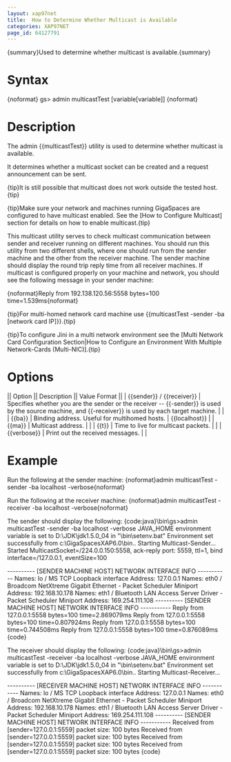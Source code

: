```yaml
---
layout: xap97net
title:  How to Determine Whether Multicast is Available
categories: XAP97NET
page_id: 64127791
---
```


{summary}Used to determine whether multicast is available.{summary}

# Syntax

{noformat}
gs> admin multicastTest [variable[variable]]
{noformat}

# Description

The admin {{multicastTest}} utility is used to determine whether multicast is available.

It determines whether a multicast socket can be created and a request announcement can be sent.

{tip}It is still possible that multicast does not work outside the tested host.{tip}

{tip}Make sure your network and machines running GigaSpaces are configured to have multicast enabled.
See the [How to Configure Multicast] section for details on how to enable multicast.{tip}

This multicast utility serves to check multicast communication between sender and receiver running on different machines. You should run this utility from two different shells, where one should run from the sender machine and the other from the receiver machine. The sender machine should display the round trip reply time from all receiver machines. If multicast is configured properly on your machine and network, you should see the following message in your sender machine:

{noformat}Reply from 192.138.120.56:5558 bytes=100 time=1.539ms{noformat}

{tip}For multi-homed network card machine use {{multicastTest -sender -ba \[network card IP]}}.{tip}

{tip}To configure Jini in a multi network environment see the [Multi Network Card Configuration Section|How to Configure an Environment With Multiple Network-Cards (Multi-NIC)].{tip}

# Options

|| Option || Description || Value Format ||
| {{sender}} / {{receiver}} | Specifies whether you are the sender or the receiver -- {{-sender}} is used by the source machine, and {{-receiver}} is used by each target machine. | |
| {{ba}} | Binding address. Useful for multihomed hosts. | {{localhost}} |
| {{ma}} | Multicast address. | |
| {{t}} | Time to live for multicast packets. | |
| {{verbose}} | Print out the received messages. | |

# Example

Run the following at the sender machine:
{noformat}admin multicastTest -sender -ba localhost -verbose{noformat}

Run the following at the receiver machine:
{noformat}admin multicastTest -receiver -ba localhost -verbose{noformat}

The sender should display the following:
{code:java}<GigaSpaces Root>\bin\gs>admin multicastTest -sender -ba localhost  -verbose
JAVA_HOME environment variable is set to D:\JDK\jdk1.5.0_04 in "<GigaSpaces Root>\bin\setenv.bat"
Environment set successfully from c:\GigaSpacesXAP6.0\bin..
Starting Multicast-Sender...
Started MulticastSocket=/224.0.0.150:5558, ack-reply port: 5559, ttl=1, bind interface=/127.0.0.1, eventSize=100

---------- [SENDER MACHINE HOST] NETWORK INTERFACE INFO -----------
Names: lo / MS TCP Loopback interface
        Address: 127.0.0.1
Names: eth0 / Broadcom NetXtreme Gigabit Ethernet - Packet Scheduler Miniport
        Address: 192.168.10.178
Names: eth1 / Bluetooth LAN Access Server Driver - Packet Scheduler Miniport
        Address: 169.254.111.108
---------- [SENDER MACHINE HOST] NETWORK INTERFACE INFO -----------
Reply from 127.0.0.1:5558 bytes=100 time=2.869079ms
Reply from 127.0.0.1:5558 bytes=100 time=0.807924ms
Reply from 127.0.0.1:5558 bytes=100 time=0.744508ms
Reply from 127.0.0.1:5558 bytes=100 time=0.876089ms
{code}

The receiver should display the following:
{code:java}<GigaSpaces Root>\bin\gs>admin multicastTest -receiver -ba localhost  -verbose
JAVA_HOME environment variable is set to D:\JDK\jdk1.5.0_04 in "<GigaSpaces Root>\bin\setenv.bat"
Environment set successfully from c:\GigaSpacesXAP6.0\bin..
Starting Multicast-Receiver...

---------- [RECEIVER MACHINE HOST] NETWORK INTERFACE INFO -----------
Names: lo / MS TCP Loopback interface
        Address: 127.0.0.1
Names: eth0 / Broadcom NetXtreme Gigabit Ethernet - Packet Scheduler Miniport
        Address: 192.168.10.178
Names: eth1 / Bluetooth LAN Access Server Driver - Packet Scheduler Miniport
        Address: 169.254.111.108
---------- [SENDER MACHINE HOST] NETWORK INTERFACE INFO -----------
Received from [sender=127.0.0.1:5559] packet size: 100 bytes
Received from [sender=127.0.0.1:5559] packet size: 100 bytes
Received from [sender=127.0.0.1:5559] packet size: 100 bytes
Received from [sender=127.0.0.1:5559] packet size: 100 bytes
{code}